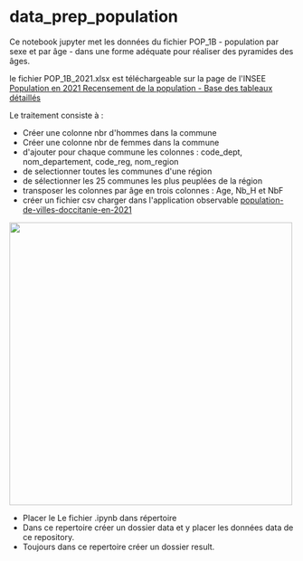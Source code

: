 # data_prep_population
Ce notebook jupyter met les données du fichier POP_1B - population par sexe et par âge - dans une forme adéquate pour réaliser des pyramides des âges. 

le fichier POP_1B_2021.xlsx est téléchargeable sur la page de l'INSEE [Population en 2021 Recensement de la population - Base des tableaux détaillés](https://www.insee.fr/fr/statistiques/8202264?sommaire=8202287)

Le traitement consiste à : 
- Créer une colonne nbr d'hommes dans la commune 
- Créer une colonne nbr de femmes dans la commune 
- d'ajouter pour chaque commune les colonnes : code_dept, nom_departement, code_reg, nom_region 
- de selectionner toutes les communes d'une région
- de sélectionner les 25 communes les plus peuplées de la région 
- transposer les colonnes par âge en trois colonnes : Age, Nb_H et NbF
- créer un fichier csv charger dans l'application observable [population-de-villes-doccitanie-en-2021](https://observablehq.com/@tdvz/population-de-villes-doccitanie-en-2021)


<img height="500" src="https://github.com/AlainOttenheimer/data_prep_population/pyramide_tls.PNG" style="border:0;box-shadow:none"><br>


- Placer le Le fichier .ipynb dans répertoire 
- Dans ce repertoire créer un dossier data et y placer les données data de ce repository.
- Toujours dans ce repertoire créer un dossier result.  
